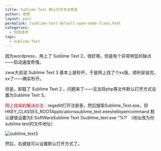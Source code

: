 ```yaml
---
title: Sublime Text 默认打开方式修复
author: 老杨
layout: post
permalink: /sublime-text-default-open-mode-fixes.html
categories:
  - 信息技术
tags:
  - Sublime Text
---
```

因为wordpress，用上了 Sublime Text 2，很好用，但是有个非常明显的缺点——启动速度奇慢。

zww大叔说 Sublime Text 3 基本上是秒开，于是网上找了个xx版，顺利安装完，xx了——确实秒开。

但是，卸载了 Sublime Text 2 ，问题来了——无法将php等文件默认打开方式设置为Sublime Text 3。

<span style="color: #ff0000;">网上找来的解决办法：</span>regedit打开注册表，然后搜索Sublime\_Text.exe，将 HKEY\_CLASSES\_ROOTApplicationssublime\_text.exeshellopencommand 默认键值设置为E:SoftWareSublime Text 3sublime_text.exe "%1" （地址改为你sublime text的文件地址）

![sublime_text3][1]

然后，右键就可以设置默认打开方式了。

 [1]: http://cyhour.com/wp-content/uploads/2013/11/sublime_text3.jpg